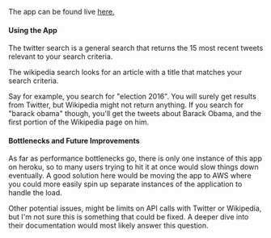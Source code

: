 The app can be found live [here.](https://github.com/sstephenson/rbenv#homebrew-on-mac-os-x)

#### Using the App

The twitter search is a general search that returns the 15 most recent tweets relevant to
your search criteria.

The wikipedia search looks for an article with a title that matches your search criteria.

Say for example, you search for "election 2016". You will surely get results from Twitter,
but Wikipedia might not return anything. If you search for "barack obama" though, you'll get
the tweets about Barack Obama, and the first portion of the Wikipedia page on him.

#### Bottlenecks and Future Improvements

As far as performance bottlenecks go, there is only one instance of this app on heroku, so
to many users trying to hit it at once would slow things down eventually. A good solution
here would be moving the app to AWS where you could more easily spin up separate instances
of the application to handle the load.

Other potential issues, might be limits on API calls with Twitter or Wikipedia, but I'm not sure
this is something that could be fixed. A deeper dive into their documentation would most likely
answer this question.
